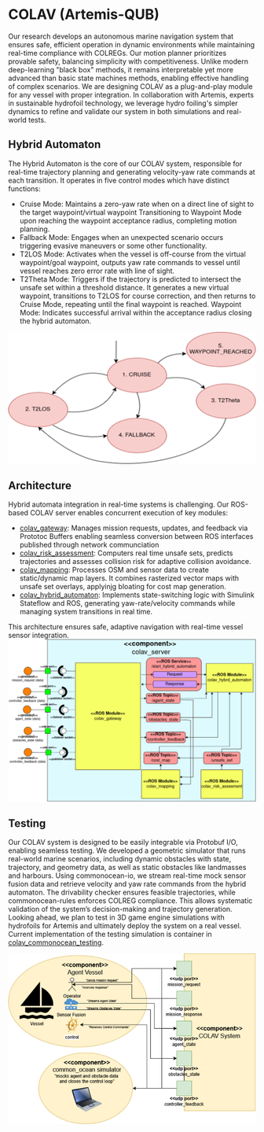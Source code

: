# COLAV (Artemis-QUB) 

Our research develops an autonomous marine navigation system that ensures safe, efficient operation in dynamic environments while maintaining real-time compliance with COLREGs. Our motion planner prioritizes provable safety, balancing simplicity with competitiveness. Unlike modern deep-learning "black box" methods, it remains interpretable yet more advanced than basic state machines methods, enabling effective handling of complex scenarios.
We are designing COLAV as a plug-and-play module for any vessel with proper integration. In collaboration with Artemis, experts in sustainable hydrofoil technology, we leverage hydro foiling's simpler dynamics to refine and validate our system in both simulations and real-world tests.

## Hybrid Automaton

The Hybrid Automaton is the core of our COLAV system, responsible for real-time trajectory planning and generating velocity-yaw rate commands at each transition. It operates in five control modes which have distinct functions:
- Cruise Mode: Maintains a zero-yaw rate when on a direct line of sight to the target waypoint/virtual waypoint Transitioning  to Waypoint Mode upon reaching the waypoint acceptance radius, completing motion planning.
- Fallback Mode: Engages when an unexpected scenario occurs triggering evasive maneuvers or some other functionality.
- T2LOS Mode: Activates when the vessel is off-course from the virtual waypoint/goal waypoint, outputs yaw rate commands to vessel until vessel reaches zero error rate with line of sight.
- T2Theta Mode: Triggers if the trajectory is predicted to intersect the unsafe set within a threshold distance. It generates a new virtual waypoint, transitions to T2LOS for course correction, and then returns to Cruise Mode, repeating until the final waypoint is reached.
Waypoint Mode: Indicates successful arrival within the acceptance radius closing the hybrid automaton.

![colav_hybrid_automaton](./images/hybrid_automaton.png)

## Architecture

Hybrid automata integration in real-time systems is challenging. Our ROS-based COLAV server enables concurrent execution of key modules:

- [colav_gateway](https://github.com/Artemis-QUB-COLAV/colav-gateway): Manages mission requests, updates, and feedback via Prototoc Buffers enabling seamless conversion between ROS interfaces published through network communciation
- [colav_risk_assessment](https://github.com/Artemis-QUB-COLAV/colav-risk-assessment): Computers real time unsafe sets, predicts trajectories and assesses collision risk for adaptive collision avoidance.
- [colav_mapping](): Processes OSM and sensor data to create static/dynamic map layers. It combines rasterized vector maps with unsafe set overlays, applyinjg bloating for cost map generation.
- [colav_hybrid_automaton](): Implements state-switching logic with Simulink Stateflow and ROS, generating yaw-rate/velocity commands while managing system transitions in real time.

This architecture ensures safe, adaptive navigation with real-time vessel sensor integration.
![colav_architecture](./images/colav%20archicture.png)

## Testing

Our COLAV system is designed to be easily integrable via Protobuf I/O, enabling seamless testing. We developed a geometric simulator that runs real-world marine scenarios, including dynamic obstacles with state, trajectory, and geometry data, as well as static obstacles like landmasses and harbours. Using commonocean-io, we stream real-time mock sensor fusion data and retrieve velocity and yaw rate commands from the hybrid automaton. The drivability checker ensures feasible trajectories, while commonocean-rules enforces COLREG compliance. This allows systematic validation of the system’s decision-making and trajectory generation. Looking ahead, we plan to test in 3D game engine simulations with hydrofoils for Artemis and ultimately deploy the system on a real vessel. Current implementation of the testing simulation is container in [colav_commonocean_testing](https://github.com/Artemis-QUB-COLAV/colav-commonocean-testing).

![colav_sim_vessel_integration](./images/colav_sim_vessel_integration.png)
